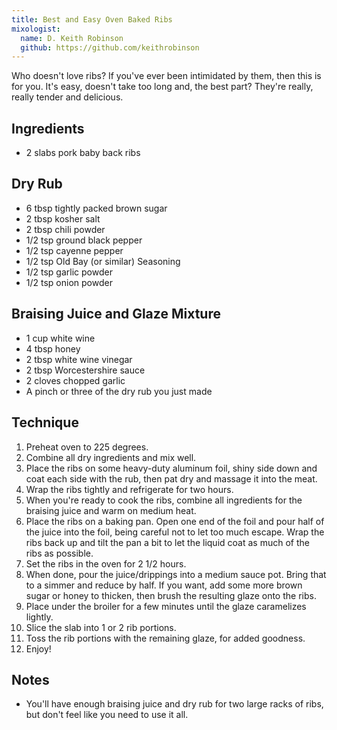 ```yaml
---
title: Best and Easy Oven Baked Ribs
mixologist:
  name: D. Keith Robinson
  github: https://github.com/keithrobinson
---
```


Who doesn't love ribs? If you've ever been intimidated by them, then this is for you. It's easy, doesn't take too long and, the best part? They're really, really tender and delicious.

Ingredients
-----------
* 2 slabs pork baby back ribs

Dry Rub
-----------
* 6 tbsp tightly packed brown sugar
* 2 tbsp kosher salt
* 2 tbsp chili powder
* 1/2 tsp ground black pepper
* 1/2 tsp cayenne pepper
* 1/2 tsp Old Bay (or similar) Seasoning
* 1/2 tsp garlic powder
* 1/2 tsp onion powder

Braising Juice and Glaze Mixture
-----------
* 1 cup white wine
* 4 tbsp honey
* 2 tbsp white wine vinegar
* 2 tbsp Worcestershire sauce
* 2 cloves chopped garlic
* A pinch or three of the dry rub you just made

Technique
-----------
1. Preheat oven to 225 degrees.
2. Combine all dry ingredients and mix well.
3. Place the ribs on some heavy-duty aluminum foil, shiny side down and coat each side with the rub, then pat dry and massage it into the meat.
4. Wrap the ribs tightly and refrigerate for two hours.
5. When you're ready to cook the ribs, combine all ingredients for the braising juice and warm on medium heat.
6. Place the ribs on a baking pan. Open one end of the foil and pour half of the juice into the foil, being careful not to let too much escape. Wrap the ribs back up and tilt the pan a bit to let the liquid coat as much of the ribs as possible.
7. Set the ribs in the oven for 2 1/2 hours.
8. When done, pour the juice/drippings into a medium sauce pot. Bring that to a simmer and reduce by half. If you want, add some more brown sugar or honey to thicken, then brush the resulting glaze onto the ribs.
9. Place under the broiler for a few minutes until the glaze caramelizes lightly.
10. Slice the slab into 1 or 2 rib portions.
11. Toss the rib portions with the remaining glaze, for added goodness.
12. Enjoy!

Notes
-----------
* You'll have enough braising juice and dry rub for two large racks of ribs, but don't feel like you need to use it all.
